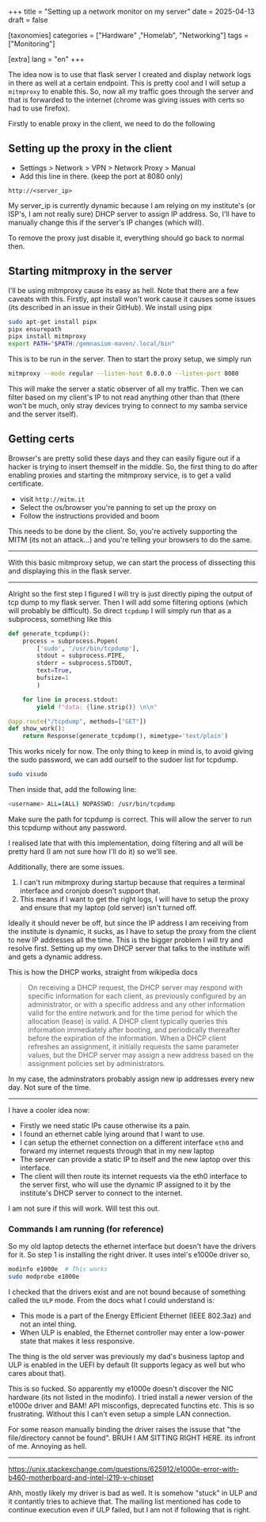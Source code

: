 +++
title = "Setting up a network monitor on my server"
date = 2025-04-13
draft = false

[taxonomies]
categories = ["Hardware" ,"Homelab", "Networking"]
tags = ["Monitoring"]

[extra]
lang = "en"
+++

The idea now is to use that flask server I created and display network logs in there as well at a certain endpoint. This is pretty cool and I will setup a `mitmproxy` to enable this. So, now all my traffic goes through the server and that is forwarded to the internet (chrome was giving issues with certs so had to use firefox).

Firstly to enable proxy in the client, we need to do the following

## Setting up the proxy in the client

- Settings > Network > VPN > Network Proxy > Manual
- Add this line in there. (keep the port at 8080 only)
```
http://<server_ip>
```

My server_ip is currently dynamic because I am relying on my institute's (or ISP's, I am not really sure) DHCP server to assign IP address. So, I'll have to manually change this if the server's IP changes (which will). 

To remove the proxy just disable it, everything should go back to normal then.

## Starting mitmproxy in the server

I'll be using mitmproxy cause its easy as hell. Note that there are a few caveats with this. Firstly, apt install won't work cause it causes some issues (its described in an issue in their GitHub). We install using pipx

```sh
sudo apt-get install pipx
pipx ensurepath
pipx install mitmproxy
export PATH="$PATH:/gemnasium-maven/.local/bin"
```

This is to be run in the server. Then to start the proxy setup, we simply run

```sh
mitmproxy --mode regular --listen-host 0.0.0.0 --listen-port 8080
```

This will make the server a static observer of all my traffic. Then we can filter based on my client's IP to not read anything other than that (there won't be much, only stray devices trying to connect to my samba service and the server itself).

## Getting certs

Browser's are pretty solid these days and they can easily figure out if a hacker is trying to insert themself in the middle. So, the first thing to do after enabling proxies and starting the mitmproxy service, is to get a valid certificate.

- visit `http://mitm.it`
- Select the os/browser you're panning to set up the proxy on
- Follow the instructions provided and boom

This needs to be done by the client. So, you're actively supporting the MITM (its not an attack...) and you're telling your browsers to do the same.

---

With this basic mitmproxy setup, we can start the process of dissecting this and displaying this in the flask server.

---

Alright so the first step I figured I will try is just directly piping the output of tcp dump to my flask server. Then I will add some filtering options (which will probably be difficult). So direct `tcpdump` I will simply run that as a subprocess, something like this

```py
def generate_tcpdump():
    process = subprocess.Popen(
        ['sudo', '/usr/bin/tcpdump'],
        stdout = subprocess.PIPE,
        stderr = subprocess.STDOUT,
        text=True,
        bufsize=1
        )

    for line in process.stdout:
        yield f"data: {line.strip()} \n\n"

@app.route("/tcpdump", methods=["GET"])
def show_work():
    return Response(generate_tcpdump(), mimetype='text/plain')
```

This works nicely for now. The only thing to keep in mind is, to avoid giving the sudo password, we can add ourself to the sudoer list for tcpdump.

```sh
sudo visudo
```

Then inside that, add the following line:
```sh
<username> ALL=(ALL) NOPASSWD: /usr/bin/tcpdump
```
Make sure the path for tcpdump is correct. This will allow the server to run this tcpdump without any password. 

I realised late that with this implementation, doing filtering and all will be pretty hard (I am not sure how I'll do it) so we'll see.

Additionally, there are some issues.

1. I can't run mitmproxy during startup because that requires a terminal interface and cronjob doesn't support that.
2. This means if I want to get the right logs, I will have to setup the proxy and ensure that my laptop (old server) isn't turned off.

Ideally it should never be off, but since the IP address I am receiving from the institute is dynamic, it sucks, as I have to setup the proxy from the client to new IP addresses all the time. This is the bigger problem I will try and resolve first. Setting up my own DHCP server that talks to the institute wifi and gets a dynamic address.

This is how the DHCP works, straight from wikipedia docs

> On receiving a DHCP request, the DHCP server may respond with specific information for each client, as previously configured by an administrator, or with a specific address and any other information valid for the entire network and for the time period for which the allocation (lease) is valid. A DHCP client typically queries this information immediately after booting, and periodically thereafter before the expiration of the information. When a DHCP client refreshes an assignment, it initially requests the same parameter values, but the DHCP server may assign a new address based on the assignment policies set by administrators.

In my case, the adminstrators probably assign new ip addresses every new day. Not sure of the time.

---

I have a cooler idea now:

- Firstly we need static IPs cause otherwise its a pain.
- I found an ethernet cable lying around that I want to use.
- I can setup the ethernet connection on a different interface `eth0` and forward my internet requests through that in my new laptop
- The server can provide a static IP to itself and the new laptop over this interface.
- The client will then route its internet requests via the eth0 interface to the server first, who will use the dynamic IP assigned to it by the institute's DHCP server to connect to the internet.

I am not sure if this will work. Will test this out.

### Commands I am running (for reference)

So my old laptop detects the ethernet interface but doesn't have the drivers for it. So step 1 is installing the right driver. It uses intel's e1000e driver so,

```sh
modinfo e1000e  # This works
sudo modprobe e1000e
```

I checked that the drivers exist and are not bound because of something called the `ULP` mode. From the docs what I could understand is:

- This mode is a part of the Energy Efficient Ethernet (IEEE 802.3az) and not an intel thing.
- When ULP is enabled, the Ethernet controller may enter a low-power state that makes it less responsive.

The thing is the old server was previously my dad's business laptop and ULP is enabled in the UEFI by default (It supports legacy as well but who cares about that).

This is so fucked. So apparently my e1000e doesn't discover the NIC hardware (its not listed in the modinfo). I tried install a newer version of the e1000e driver and BAM! API misconfigs, deprecated functins etc. This is so frustrating. Without this I can't even setup a simple LAN connection.

For some reason manually binding the driver raises the issuse that "the file/directory cannot be found". BRUH I AM SITTING RIGHT HERE. its infront of me. Annoying as hell.

---

https://unix.stackexchange.com/questions/625912/e1000e-error-with-b460-motherboard-and-intel-i219-v-chipset

Ahh, mostly likely my driver is bad as well. It is somehow "stuck" in ULP and it contantly tries to achieve that. The mailing list mentioned has code to continue execution even if ULP failed, but I am not if following that is right.